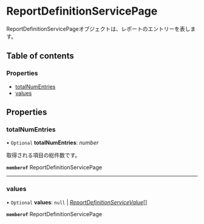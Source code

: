 # ReportDefinitionServicePage


<div lang=\"ja\">ReportDefinitionServicePageオブジェクトは、レポートのエントリーを表します。</div> 

## Table of contents

### Properties

- [totalNumEntries](reportdefinitionservicepage.md#totalnumentries)
- [values](reportdefinitionservicepage.md#values)

## Properties

### totalNumEntries

• `Optional` **totalNumEntries**: *number*

<div lang=\"ja\">取得される項目の総件数です。</div> 

**`memberof`** ReportDefinitionServicePage

___

### values

• `Optional` **values**: ``null`` \| [*ReportDefinitionServiceValue*](reportdefinitionservicevalue.md)[]

**`memberof`** ReportDefinitionServicePage
